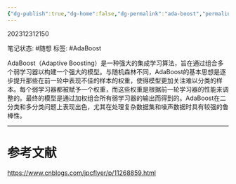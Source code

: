 ```yaml
---
{"dg-publish":true,"dg-home":false,"dg-permalink":"ada-boost","permalink":"/ada-boost/","dgPassFrontmatter":true}
---
```


202312312150
  
笔记状态: #随想 
标签: #AdaBoost

AdaBoost（Adaptive Boosting）是一种强大的集成学习算法，旨在通过组合多个弱学习器以构建一个强大的模型。与随机森林不同，AdaBoost的基本思想是逐步提升那些在前一轮中表现不佳的样本的权重，使得模型更加关注难以分类的样本。每个弱学习器都被赋予一个权重，而这些权重是根据前一轮学习器的性能来调整的。最终的模型是通过加权组合所有弱学习器的输出而得到的。AdaBoost在二分类和多分类问题上表现出色，尤其在处理复杂数据集和噪声数据时具有较强的鲁棒性。

---
# 参考文献

https://www.cnblogs.com/jpcflyer/p/11268859.html